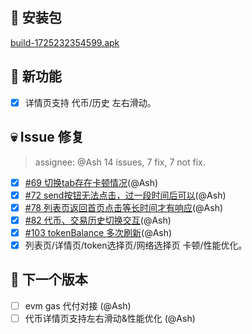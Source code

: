 ## 🚀 安装包

[build-1725232354599.apk](https://dalveywallet.s3.ap-northeast-1.amazonaws.com/release/apks/build-1725232354599.apk)

## 🎉 新功能

- [x] 详情页支持 代币/历史 左右滑动。

## 💀 Issue 修复

> assignee: @Ash 14 issues, 7 fix, 7 not fix.

- [x] [#69 切换tab存在卡顿情况](https://gitlab.com/dalvey/lightwallet-mobile/-/issues/69)(@Ash)
- [x] [#72 send按钮无法点击，过一段时间后可以](https://gitlab.com/dalvey/lightwallet-mobile/-/issues/72)(@Ash)
- [x] [#78 列表页返回首页点击等长时间才有响应](https://gitlab.com/dalvey/lightwallet-mobile/-/issues/78)(@Ash)
- [x] [#82 代币、交易历史切换交互](https://gitlab.com/dalvey/lightwallet-mobile/-/issues/82)(@Ash)
- [x] [#103 tokenBalance 多次刷新](https://gitlab.com/dalvey/lightwallet-mobile/-/issues/103)(@Ash)
- [x] 列表页/详情页/token选择页/网络选择页 卡顿/性能优化。

## 📅 下一个版本

- [ ] evm gas 代付对接 (@Ash)
- [ ] 代币详情页支持左右滑动&性能优化 (@Ash)
